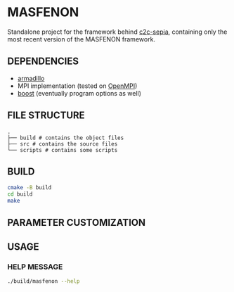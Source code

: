 # MASFENON
Standalone project for the framework behind [c2c-sepia](https://github.com/josura/c2c-sepia), containing only the most recent version of the MASFENON framework.

## DEPENDENCIES
- [armadillo](https://arma.sourceforge.net/)
- MPI implementation (tested on [OpenMPI](https://www.open-mpi.org))
- [boost](https://www.boost.org/) (eventually program options as well)

## FILE STRUCTURE
```shell
.
├── build # contains the object files
├── src # contains the source files
└── scripts # contains some scripts
```

## BUILD
```bash
cmake -B build
cd build
make
```

## PARAMETER CUSTOMIZATION


## USAGE
### HELP MESSAGE
```bash
./build/masfenon --help
```
